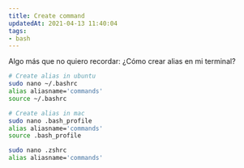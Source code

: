 ```yaml
---
title: Create command 
updatedAt: 2021-04-13 11:40:04
tags:
- bash
---
```


Algo más que no quiero recordar: ¿Cómo crear alias en mi terminal?
<!--more-->

```bash
# Create alias in ubuntu
sudo nano ~/.bashrc
alias aliasname='commands'
source ~/.bashrc

# Create alias in mac
sudo nano .bash_profile
alias aliasname='commands'
source .bash_profile

sudo nano .zshrc
alias aliasname='commands'
```
